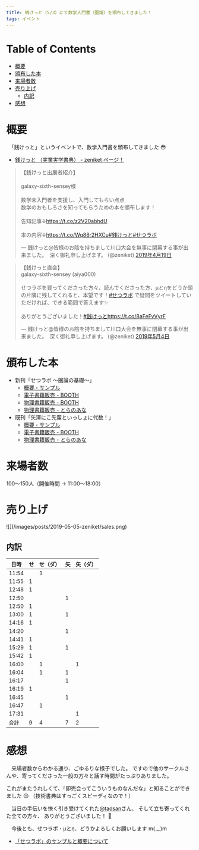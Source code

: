 ```yaml
---
title: 銭けっと（5/3）にて数学入門書（圏論）を頒布してきました！
tags: イベント
---
```


# **Table of Contents**

- [概要](#%E6%A6%82%E8%A6%81)
- [頒布した本](#%E9%A0%92%E5%B8%83%E3%81%97%E3%81%9F%E6%9C%AC)
- [来場者数](#%E6%9D%A5%E5%A0%B4%E8%80%85%E6%95%B0)
- [売り上げ](#%E5%A3%B2%E3%82%8A%E4%B8%8A%E3%81%92)
  - [内訳](#%E5%86%85%E8%A8%B3)
- [感想](#%E6%84%9F%E6%83%B3)

# 概要

　「銭けっと」というイベントで、数学入門書を頒布してきました :flushed:

- [銭けっと （実業実学書典） - zeniket ページ！](https://zeniket.jimdofree.com/)

<blockquote class="twitter-tweet" data-lang="ja"><p lang="ja" dir="ltr">【銭けっと出展者紹介】<br><br>galaxy-sixth-sensey様<br><br>数学未入門者を支援し、入門してもらい点点<br>数学のおもしろさを知ってもらうための本を頒布します！<br><br>告知記事↓<a href="https://t.co/z2V20abhdU">https://t.co/z2V20abhdU</a><br><br>本の内容↓<a href="https://t.co/Wq88r2HXCu">https://t.co/Wq88r2HXCu</a><a href="https://twitter.com/hashtag/%E9%8A%AD%E3%81%91%E3%81%A3%E3%81%A8?src=hash&amp;ref_src=twsrc%5Etfw">#銭けっと</a><a href="https://twitter.com/hashtag/%E3%81%9B%E3%81%A4%E3%83%A9%E3%83%9C?src=hash&amp;ref_src=twsrc%5Etfw">#せつラボ</a></p>&mdash; 銭けっと@皆様のお陰を持ちまして川口大会を無事に閉幕する事が出来ました。　深く御礼申し上げます。 (@zeniket) <a href="https://twitter.com/zeniket/status/1119242568548487168?ref_src=twsrc%5Etfw">2019年4月19日</a></blockquote>
<script async src="https://platform.twitter.com/widgets.js" charset="utf-8"></script>

<blockquote class="twitter-tweet" data-lang="ja"><p lang="ja" dir="ltr">【銭けっと直会】<br>galaxy-sixth-sensey (aiya000)<br><br>せつラボを買ってくださった方々、読んでくださった方、μとηをどうか頭の片隅に残してくれると、本望です！<a href="https://twitter.com/hashtag/%E3%81%9B%E3%81%A4%E3%83%A9%E3%83%9C?src=hash&amp;ref_src=twsrc%5Etfw">#せつラボ</a> で疑問をツイートしていただければ、できる範囲で答えます✨<br><br>ありがとうございました！<a href="https://twitter.com/hashtag/%E9%8A%AD%E3%81%91%E3%81%A3%E3%81%A8?src=hash&amp;ref_src=twsrc%5Etfw">#銭けっと</a><a href="https://t.co/8aFeFvVyrF">https://t.co/8aFeFvVyrF</a></p>&mdash; 銭けっと@皆様のお陰を持ちまして川口大会を無事に閉幕する事が出来ました。　深く御礼申し上げます。 (@zeniket) <a href="https://twitter.com/zeniket/status/1124645864599724032?ref_src=twsrc%5Etfw">2019年5月4日</a></blockquote>
<script async src="https://platform.twitter.com/widgets.js" charset="utf-8"></script>

# 頒布した本

- 新刊「せつラボ 〜圏論の基礎〜」
    - [概要・サンプル](./2019-03-16-techbookfest6.html)
    - [電子書籍販売 - BOOTH](https://aiya000.booth.pm/items/1298622)
    - [物理書籍販売 - BOOTH](https://aiya000.booth.pm/items/1316747)
    - [物理書籍販売 - とらのあな](https://ec.toranoana.shop/tora/ec/item/040030721516)
- 既刊「矢澤にこ先輩といっしょに代数！」
    - [概要・サンプル](./2018-09-12-techbookfest5.html)
    - [電子書籍販売 - BOOTH](https://aiya000.booth.pm/items/1040121)
    - [物理書籍販売 - とらのあな](https://ec.toranoana.shop/tora/ec/item/040030721521)

# 来場者数

100〜150人（開催時間 -> 11:00〜18:00）

# 売り上げ

<div class="minify">
![](/images/posts/2019-05-05-zeniket/sales.png)
</div>

## 内訳

| 日時  | せ | せ（ダ） | 矢 | 矢（ダ） |
|-------|----|----------|----|----------|
| 11:54 |    | 1        |    |          |
| 11:55 | 1  |          |    |          |
| 12:48 | 1  |          |    |          |
| 12:50 |    |          | 1  |          |
| 12:50 | 1  |          |    |          |
| 13:00 | 1  |          | 1  |          |
| 14:16 | 1  |          |    |          |
| 14:20 |    |          | 1  |          |
| 14:41 | 1  |          |    |          |
| 15:29 | 1  |          | 1  |          |
| 15:42 | 1  |          |    |          |
| 16:00 |    | 1        |    | 1        |
| 16:04 |    | 1        | 1  |          |
| 16:17 |    |          | 1  |          |
| 16:19 | 1  |          |    |          |
| 16:45 |    |          | 1  |          |
| 16:47 |    | 1        |    |          |
| 17:31 |    |          |    | 1        |
| 合計  | 9  | 4        | 7  | 2        |

# 感想

　来場者数からわかる通り、ごゆるりな様子でした。
ですので他のサークルさんや、寄ってくださった一般の方々と話す時間がたっぷりありました。

これがまたうれしくて、「即売会ってこういうものなんだな」と知ることができました :relieved:
（技術書典はすっごくスピーディなので！）

　当日の手伝いを快く引き受けてくれた[\@tadsan](https://twitter.com/tadsan)さん、
そして立ち寄ってくれた全ての方々、
ありがとうございました！ :dolphin:

　今後とも、せつラボ・μとη、どうかよろしくお願いします m(.\_.)m

- [「せつラボ」のサンプルと概要について](2019-03-16-techbookfest6.html)
